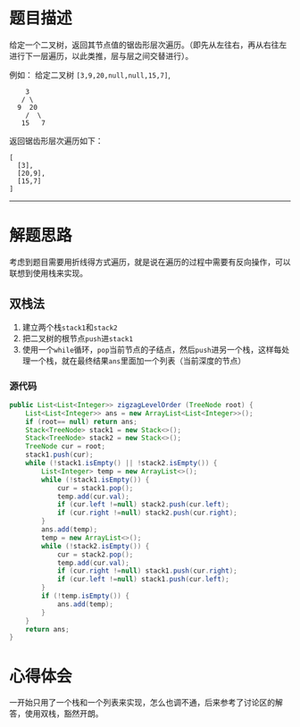 # 题目描述

给定一个二叉树，返回其节点值的锯齿形层次遍历。（即先从左往右，再从右往左进行下一层遍历，以此类推，层与层之间交替进行）。

例如：
给定二叉树 `[3,9,20,null,null,15,7]`,

```
    3
   / \
  9  20
    /  \
   15   7
```

返回锯齿形层次遍历如下：

```
[
  [3],
  [20,9],
  [15,7]
]
```

---

# 解题思路

考虑到题目需要用折线得方式遍历，就是说在遍历的过程中需要有反向操作，可以联想到使用栈来实现。

## 双栈法

1. 建立两个栈`stack1`和`stack2`
2. 把二叉树的根节点`push`进`stack1`
3. 使用一个`while`循环，`pop`当前节点的子结点，然后`push`进另一个栈，这样每处理一个栈，就在最终结果`ans`里面加一个列表（当前深度的节点）

### 源代码

```java
public List<List<Integer>> zigzagLevelOrder (TreeNode root) {
    List<List<Integer>> ans = new ArrayList<List<Integer>>();
    if (root== null) return ans;
    Stack<TreeNode> stack1 = new Stack<>();
    Stack<TreeNode> stack2 = new Stack<>();
    TreeNode cur = root;
    stack1.push(cur);
    while (!stack1.isEmpty() || !stack2.isEmpty()) {
        List<Integer> temp = new ArrayList<>();
        while (!stack1.isEmpty()) {
            cur = stack1.pop();
            temp.add(cur.val);
            if (cur.left !=null) stack2.push(cur.left);
            if (cur.right !=null) stack2.push(cur.right);
        }
        ans.add(temp);
        temp = new ArrayList<>();
        while (!stack2.isEmpty()) {
            cur = stack2.pop();
            temp.add(cur.val);
            if (cur.right !=null) stack1.push(cur.right);
            if (cur.left !=null) stack1.push(cur.left);
        }
        if (!temp.isEmpty()) {
            ans.add(temp);
        }
    }
    return ans;
}
```

# 心得体会

一开始只用了一个栈和一个列表来实现，怎么也调不通，后来参考了讨论区的解答，使用双栈，豁然开朗。